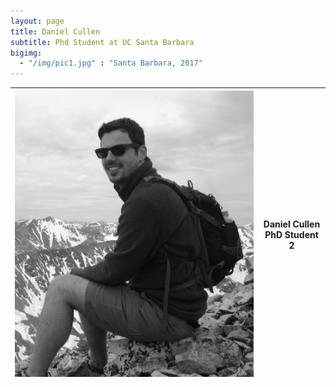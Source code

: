 ```yaml
---
layout: page
title: Daniel Cullen
subtitle: Phd Student at UC Santa Barbara
bigimg:
  - "/img/pic1.jpg" : "Santa Barbara, 2017"
---
```


<img src="/img/dcullen2.jpg" width="425"/> | Daniel Cullen <br/> PhD Student 2
-------|--------
